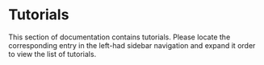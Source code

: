 # Tutorials

This section of documentation contains tutorials. Please locate the corresponding entry in the left-had sidebar navigation and expand it order to view the list of tutorials.
